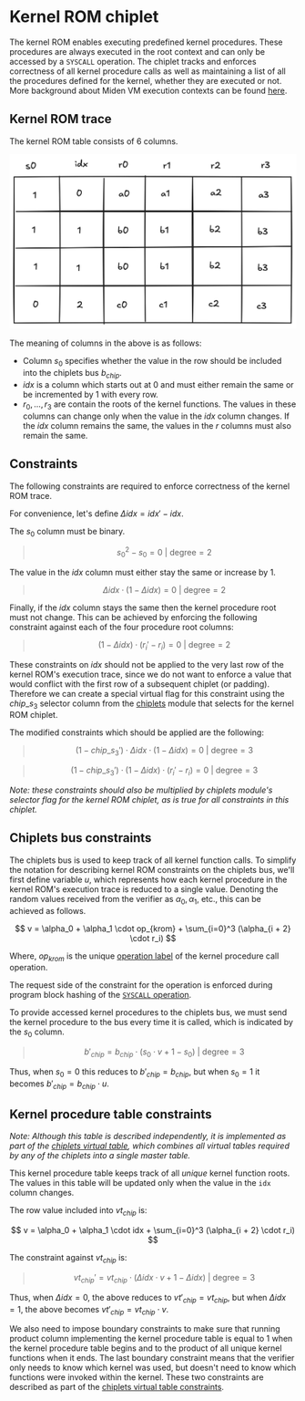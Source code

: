 # Kernel ROM chiplet
The kernel ROM enables executing predefined kernel procedures. These procedures are always executed in the root context and can only be accessed by a `SYSCALL` operation. The chiplet tracks and enforces correctness of all kernel procedure calls as well as maintaining a list of all the procedures defined for the kernel, whether they are executed or not. More background about Miden VM execution contexts can be found [here](../../user_docs/assembly/execution_contexts.md).

## Kernel ROM trace
The kernel ROM table consists of 6 columns.

![kernel_rom_execution_trace](../../assets/design/chiplets/kernel_rom/kernel_rom_execution_trace.png)

The meaning of columns in the above is as follows:
- Column $s_0$ specifies whether the value in the row should be included into the chiplets bus $b_{chip}$.
- $idx$ is a column which starts out at $0$ and must either remain the same or be incremented by $1$ with every row.
- $r_0, ..., r_3$ are contain the roots of the kernel functions. The values in these columns can change only when the value in the $idx$ column changes. If the $idx$ column remains the same, the values in the $r$ columns must also remain the same.

## Constraints

The following constraints are required to enforce correctness of the kernel ROM trace.

For convenience, let's define $\Delta idx = idx' - idx$.

The $s_0$ column must be binary.

> $$
s_0^2 - s_0 = 0 \text{ | degree} = 2
$$

The value in the $idx$ column must either stay the same or increase by $1$.

> $$
\Delta idx \cdot (1 - \Delta idx) = 0 \text{ | degree} = 2
$$

Finally, if the $idx$ column stays the same then the kernel procedure root must not change. This can be achieved by enforcing the following constraint against each of the four procedure root columns:

> $$
(1 - \Delta idx) \cdot (r_i' - r_i) = 0 \text{ | degree} = 2
$$

These constraints on $idx$ should not be applied to the very last row of the kernel ROM's execution trace, since we do not want to enforce a value that would conflict with the first row of a subsequent chiplet (or padding). Therefore we can create a special virtual flag for this constraint using the $chip\_s_3$ selector column from the [chiplets](main.md) module that selects for the kernel ROM chiplet.

The modified constraints which should be applied are the following:

>$$
(1 - chip\_s_3') \cdot \Delta idx \cdot (1 - \Delta idx) = 0 \text{ | degree} = 3
$$

>$$
(1 - chip\_s_3') \cdot (1 - \Delta idx) \cdot (r_i' - r_i) = 0 \text{ | degree} = 3
$$

_Note: these constraints should also be multiplied by chiplets module's selector flag for the kernel ROM chiplet, as is true for all constraints in this chiplet._

## Chiplets bus constraints

The chiplets bus is used to keep track of all kernel function calls. To simplify the notation for describing kernel ROM constraints on the chiplets bus, we'll first define variable $u$, which represents how each kernel procedure in the kernel ROM's execution trace is reduced to a single value. Denoting the random values received from the verifier as $\alpha_0, \alpha_1$, etc., this can be achieved as follows.

$$
v = \alpha_0 + \alpha_1 \cdot op_{krom} + \sum_{i=0}^3 (\alpha_{i + 2} \cdot r_i)
$$

Where, $op_{krom}$ is the unique [operation label](./main.md#operation-labels) of the kernel procedure call operation.

The request side of the constraint for the operation is enforced during program block hashing of the [`SYSCALL` operation](../decoder/constraints.md#block-hash-computation-constraints).

To provide accessed kernel procedures to the chiplets bus, we must send the kernel procedure to the bus every time it is called, which is indicated by the $s_0$ column.

> $$
b'_{chip} = b_{chip} \cdot (s_0 \cdot v + 1 - s_0) \text{ | degree} = 3
$$

Thus, when $s_0 = 0$ this reduces to $b'_{chip} = b_{chip}$, but when $s_0=1$ it becomes $b'_{chip} = b_{chip} \cdot u$.

## Kernel procedure table constraints
*Note: Although this table is described independently, it is implemented as part of the [chiplets virtual table](../chiplets/main.md#chiplets-virtual-table), which combines all virtual tables required by any of the chiplets into a single master table.*

This kernel procedure table keeps track of all *unique* kernel function roots. The values in this table will be updated only when the value in the `idx` column changes.

The row value included into $vt_{chip}$ is:

$$
v = \alpha_0 + \alpha_1 \cdot idx + \sum_{i=0}^3 (\alpha_{i + 2} \cdot r_i)
$$

The constraint against $vt_{chip}$ is:

> $$
vt_{chip}' = vt_{chip} \cdot (\Delta idx \cdot v + 1 - \Delta idx) \text{ | degree} = 3
$$

Thus, when $\Delta idx = 0$, the above reduces to $vt'_{chip}=vt_{chip}$, but when $\Delta idx = 1$, the above becomes $vt'_{chip} = vt_{chip} \cdot v$.

We also need to impose boundary constraints to make sure that running product column implementing the kernel procedure table is equal to $1$ when the kernel procedure table begins and to the product of all unique kernel functions when it ends. The last boundary constraint means that the verifier only needs to know which kernel was used, but doesn't need to know which functions were invoked within the kernel. These two constraints are described as part of the [chiplets virtual table constraints](../chiplets/main.md#chiplets-virtual-table-constraints).
